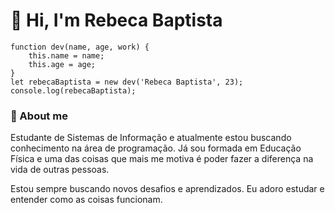 # 👋 Hi, I'm Rebeca Baptista

    function dev(name, age, work) {
        this.name = name;
        this.age = age;
    }
    let rebecaBaptista = new dev('Rebeca Baptista', 23);
    console.log(rebecaBaptista);
 
### 👀 About me
Estudante de Sistemas de Informação e atualmente estou buscando conhecimento na área de programação.
Já sou formada em Educação Física e uma das coisas que mais me motiva é poder fazer a diferença na vida de outras pessoas.

Estou sempre buscando novos desafios e aprendizados. Eu adoro estudar e entender como as coisas funcionam.

